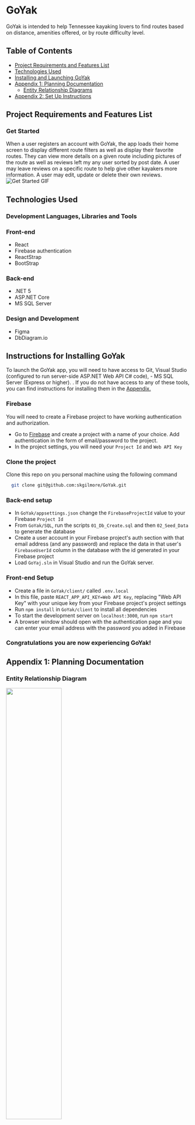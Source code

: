 # GoYak
  GoYak is intended to help Tennessee kayaking lovers to find routes based on distance, amenities offered, or by route difficulty level. 

## Table of Contents
  * [Project Requirements and Features List](#project-requirements-and-features-list)
  * [Technologies Used](#technologies-used)
  * [Installing and Launching GoYak](#instructions-for-installing-GoYak)
  * [Appendix 1: Planning Documentation](#appendix-1-planning-documentation)
    * [Entity Relationship Diagrams](#entity-relationship-diagram)
  * [Appendix 2: Set Up Instructions](#appendix-2-set-up-instructions)

## Project Requirements and Features List
### Get Started
When a user  registers an account with GoYak, the app loads their home screen to display different route filters as well as display their favorite routes. They can view more details on a given route including pictures of the route as well as reviews left my any user sorted by post date. A user may leave reviews on a specific route to help give other kayakers more information. A user may edit, update or delete their own reviews.
![Get Started GIF](src/components/images/GoYakPreview.gif)

## Technologies Used
  ### Development Languages, Libraries and Tools
### Front-end

-   React
-   Firebase authentication
-   ReactStrap
-   BootStrap

### Back-end

-   .NET 5
-   ASP.NET Core
-   MS SQL Server

### Design and Development

-   Figma
-   DbDiagram.io


## Instructions for Installing GoYak
  To launch the GoYak app, you will need to have access to Git, Visual Studio (configured to run server-side ASP.NET Web API C# code), -   MS SQL Server (Express or higher).
. If you do not have access to any of these tools, you can find instructions for installing them in the [Appendix.](#appendix-2-set-up-instructions)

### Firebase

You will need to create a Firebase project to have working authentication and authorization.

-   Go to [Firebase](https://firebase.google.com/) and create a project with a name of your choice. Add authentication in the form of email/password to the project.
-   In the project settings, you will need your `Project Id` and `Web API Key`

### Clone the project

  Clone this repo on you personal machine using the following command
  ```sh
    git clone git@github.com:skgilmore/GoYak.git
  ```

### Back-end setup

-   In `GoYak/appsettings.json` change the `FirebaseProjectId` value to your Firebase `Project Id`
-   From `GoYak/SQL`, run the scripts `01_Db_Create.sql` and then `02_Seed_Data` to generate the database
-   Create a user account in your Firebase project's auth section with that email address (and any password) and replace the data in that user's `FirebaseUserId` column in the database with the id generated in your Firebase project
-   Load `GoYaj.sln` in Visual Studio and run the GoYak server.

### Front-end Setup

-   Create a file in `GoYak/client/` called `.env.local`
-   In this file, paste `REACT_APP_API_KEY=Web API Key`, replacing "Web API Key" with your unique key from your Firebase project's project settings
-   Run `npm install` in `GoYak/client` to install all dependencies
-   To start the development server on `localhost:3000`, run `npm start`
-   A browser window should open with the authentication page and you can enter  your email address with the password you added in Firebase

 ### Congratulations you are now experiencing GoYak!

  ## Appendix 1: Planning Documentation

  ### Entity Relationship Diagram
  <img src="src\components\images\GoYakERD.PNG" width="55%">



  ## Appendix 2: Set Up Instructions

  You will need to have command line tools installed for your computer to use terminal commands.

  Linux/ Windows users, please visit the [Git page](https://git-scm.com/book/en/v2/Getting-Started-Installing-Git) and follow the instructions for set up

  Mac users follow the instructions below

  Open your terminal and type
  ```sh
    git --version
  ```

  You will now need to configure your git account. In the terminal window, type:
  ```sh
    git config -global user.name "Your Name"
    git config -global user.email "Your Email"
  ```

  If you do not have Node.js installed on your machine, visit the [Node.js Download Page](https://nodejs.org/en/download/) and  follow the instructions. To ensure that it is installed correctly, in your terminal window, type
  ```sh
    echo $PATH
  ```
  Ensure that the result has the following in the $PATH
  ```sh
    /usr/local/bin
    or
    /usr/local/bin:/usr/bin:/bin:/usr/sbin:/sbin
  ```

  Now you can follow the [installation instructions](#instructions-for-installing-GoYak) to get GoYakup and running on your machine.

  This project was bootstrapped with [Create React App](https://github.com/facebook/create-react-app).

